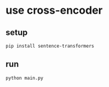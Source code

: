 # use cross-encoder

## setup

```shell
pip install sentence-transformers
```

## run

```shell
python main.py
```
